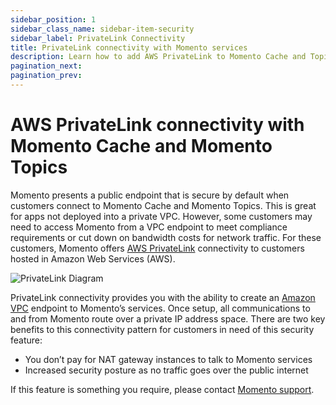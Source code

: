 ```yaml
---
sidebar_position: 1
sidebar_class_name: sidebar-item-security
sidebar_label: PrivateLink Connectivity
title: PrivateLink connectivity with Momento services
description: Learn how to add AWS PrivateLink to Momento Cache and Topics services.
pagination_next:
pagination_prev:
---
```


# AWS PrivateLink connectivity with Momento Cache and Momento Topics
Momento presents a public endpoint that is secure by default when customers connect to Momento Cache and Momento Topics. This is great for apps not deployed into a private VPC. However, some customers may need to access Momento from a VPC endpoint to meet compliance requirements or cut down on bandwidth costs for network traffic. For these customers, Momento offers [AWS PrivateLink](https://aws.amazon.com/privatelink/) connectivity to customers hosted in Amazon Web Services (AWS).

![PrivateLink Diagram](/img/vpc-diagram.jpeg)

PrivateLink connectivity provides you with the ability to create an [Amazon VPC](https://docs.aws.amazon.com/vpc/latest/userguide/what-is-amazon-vpc.html) endpoint to Momento’s services. Once setup, all communications to and from Momento route over a private IP address space. There are two key benefits to this connectivity pattern for customers in need of this security feature:
* You don’t pay for NAT gateway instances to talk to Momento services
* Increased security posture as no traffic goes over the public internet

If this feature is something you require, please contact [Momento support](mailto:support@momentohq.com?subject=PrivateLink).